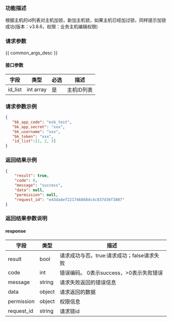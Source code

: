 ### 功能描述

根据主机的id列表对主机加锁，新加主机锁，如果主机已经加过锁，同样提示加锁成功(版本：v3.8.6，权限：业务主机编辑权限)

### 请求参数

{{ common_args_desc }}

#### 接口参数

| 字段      | 类型        | 必选 | 描述     |
|---------|-----------|----|--------|
| id_list | int array | 是  | 主机ID列表 |

### 请求参数示例

```json
{
   "bk_app_code": "esb_test",
   "bk_app_secret": "xxx",
   "bk_username": "xxx",
   "bk_token": "xxx",
   "id_list":[1, 2, 3]
}
```

### 返回结果示例

```json
{
    "result": true,
    "code": 0,
    "message": "success",
    "data": null,
    "permission": null,
    "request_id": "e43da4ef221746868dc4c837d36f3807"
}
```

### 返回结果参数说明

#### response

| 字段         | 类型     | 描述                         |
|------------|--------|----------------------------|
| result     | bool   | 请求成功与否。true:请求成功；false请求失败 |
| code       | int    | 错误编码。 0表示success，>0表示失败错误  |
| message    | string | 请求失败返回的错误信息                |
| data       | object | 请求返回的数据                    |
| permission | object | 权限信息                       |
| request_id | string | 请求链id                      |